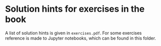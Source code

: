 # Solution hints for exercises in the book

A list of solution hints is given in `exercises.pdf`. For some exercises reference is made to Jupyter notebooks, which can be found in this folder. 
